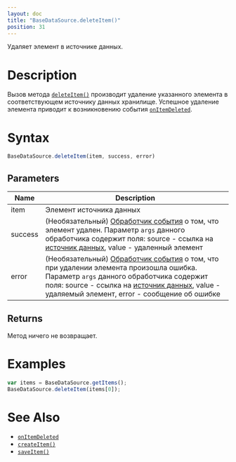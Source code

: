 ```yaml
---
layout: doc
title: "BaseDataSource.deleteItem()"
position: 31
---
```


Удаляет элемент в источнике данных.

# Description

Вызов метода [`deleteItem()`](../BaseDataSource.deleteItem/) производит удаление указанного элемента
в соответствующем источнику данных хранилище. Успешное удаление элемента приводит к возникновению
события [`onItemDeleted`](../BaseDataSource.onItemDeleted/).

# Syntax

```js
BaseDataSource.deleteItem(item, success, error)
```

## Parameters

|Name|Description|
|----|-----------|
|item|Элемент источника данных|
|success|(Необязательный) [Обработчик события](../../../Script/) о том, что элемент удален. Параметр `args` данного обработчика содержит поля: source - ссылка на [источник данных](../), value - удаленный элемент|
|error|(Необязательный) [Обработчик события](../../../Script/) о том, что при удалении элемента произошла ошибка. Параметр `args` данного обработчика содержит поля: source - ссылка на [источник данных](../), value - удаляемый элемент, error - сообщение об ошибке|

## Returns

Метод ничего не возвращает.

# Examples

```js
var items = BaseDataSource.getItems();
BaseDataSource.deleteItem(items[0]);
```

# See Also

* [`onItemDeleted`](../BaseDataSource.onItemDeleted/)
* [`createItem()`](../BaseDataSource.createItem/)
* [`saveItem()`](../BaseDataSource.saveItem/)
